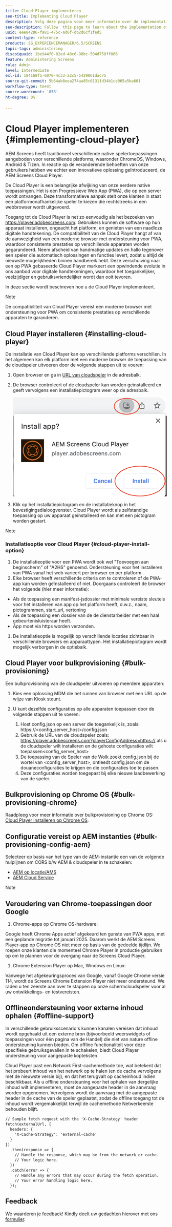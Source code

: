 ```yaml
---
title: Cloud Player implementeren
seo-title: Implementing Cloud Player
description: Volg deze pagina voor meer informatie over de implementatie van Cloud Player.
seo-description: Follow  this page to learn about the implementation of the Cloud Player.
uuid: eee84286-fa81-475c-ad6f-db2d6cf1fed5
content-type: reference
products: SG_EXPERIENCEMANAGER/6.5/SCREENS
topic-tags: administering
discoiquuid: 1be944f0-02ed-48c6-98bc-504d758ff866
feature: Administering Screens
role: Admin
level: Intermediate
exl-id: 184168f5-6070-4c33-a2c5-5429061dac75
source-git-commit: 5b64ab8eea274aa85c61311d34b1ce065a5ba601
workflow-type: tm+mt
source-wordcount: '858'
ht-degree: 0%

---
```


# Cloud Player implementeren  {#implementing-cloud-player}

AEM Screens heeft traditioneel verschillende native spelertoepassingen aangeboden voor verschillende platforms, waaronder ChromeOS, Windows, Android &amp; Tizen. In reactie op de veranderende behoeften van onze gebruikers hebben we echter een innovatieve oplossing geïntroduceerd, de AEM Screens Cloud Player.

De Cloud Player is een belangrijke afwijking van onze eerdere native toepassingen. Het is een Progressieve Web App (PWA), die op een server wordt ontvangen. Deze transformatieve aanpak stelt onze klanten in staat een platformonafhankelijke speler te kiezen die rechtstreeks in een webbrowser wordt uitgevoerd.

Toegang tot de Cloud Player is net zo eenvoudig als het bezoeken van https://player.adobescreens.com. Gebruikers kunnen de software op hun apparaat installeren, ongeacht het platform, en genieten van een naadloze digitale handtekening. De compatibiliteit van de Cloud Player hangt af van de aanwezigheid van een moderne browser met ondersteuning voor PWA, waardoor consistente prestaties op verschillende apparaten worden gegarandeerd. Neem afscheid van handmatige updates en hallo tegenover een speler die automatisch oplossingen en functies levert, zodat u altijd de nieuwste mogelijkheden binnen handbereik hebt. Deze verschuiving naar een op PWA gebaseerde Cloud Player markeert een opwindende evolutie in ons aanbod voor digitale handtekeningen, waardoor het toegankelijker, veelzijdiger en gebruiksvriendelijker wordt dan ooit tevoren.

In deze sectie wordt beschreven hoe u de Cloud Player implementeert.

>[!NOTE]
>
>De compatibiliteit van Cloud Player vereist een moderne browser met ondersteuning voor PWA om consistente prestaties op verschillende apparaten te garanderen.

## Cloud Player installeren {#installing-cloud-player}

De installatie van Cloud Player kan op verschillende platforms verschillen. In het algemeen kan elk platform met een moderne browser de toepassing van de cloudspeler uitvoeren door de volgende stappen uit te voeren:

1. Open browser en ga in [URL van cloudspeler](https://player.adobescreens.com) in de adresbalk.
1. De browser controleert of de cloudspeler kan worden geïnstalleerd en geeft vervolgens een installatiepictogram weer op de adresbalk.

   ![afbeelding](/help/user-guide/assets/cloud-player-install.png)

1. Klik op het installatiepictogram en de installatieknop in het bevestigingsdialoogvenster. Cloud Player wordt als zelfstandige toepassing op uw apparaat geïnstalleerd en kan met een pictogram worden gestart.

>[!NOTE]
>
>### Installatieoptie voor Cloud Player {#cloud-player-install-option}
>
1. De installatieoptie voor een PWA wordt ook wel &quot;Toevoegen aan beginscherm&quot; of &quot;A2HS&quot; genoemd.  Ondersteuning voor het installeren van PWA vanaf het web varieert per browser en per platform.
1. Elke browser heeft verschillende criteria om te controleren of de PWA-app kan worden geïnstalleerd of niet. Doorgaans controleert de browser het volgende (hier meer informatie):
>
* Als de toepassing een manifest-jsdossier met minimale vereiste sleutels voor het installeren van app op het platform heeft, d.w.z., naam, pictogrammen, start_url, vertoning
* Als de toepassing een dossier van de de dienstarbeider met een haal gebeurtenisluisteraar heeft.
* App moet via https worden verzonden.
>
1. De installatieoptie is mogelijk op verschillende locaties zichtbaar in verschillende browsers en apparaattypen. Het installatiepictogram wordt mogelijk verborgen in de optiebalk.

## Cloud Player voor bulkprovisioning {#bulk-provisioning}

Een bulkprovisioning van de cloudspeler uitvoeren op meerdere apparaten:

1. Kies een oplossing MDM die het runnen van browser met een URL op de wijze van Kiosk steunt.
1. U kunt dezelfde configuraties op alle apparaten toepassen door de volgende stappen uit te voeren:

   1. Host config.json op een server die toegankelijk is, zoals: https://&lt;config_server_host>/config.json
   1. Gebruik de URL van de cloudspeler zoals: https://player.adobescreens.com?playerConfigAddress=https:// als u de cloudspeler wilt installeren en de gehoste configuraties wilt toepassen&lt;config_server_host>
   1. De toepassing van de Speler van de Wolk zoekt config.json bij de wortel van &lt;config_server_host>, ontleedt config.json om de douaneconfiguraties te krijgen en die configuraties toe te passen.
   1. Deze configuraties worden toegepast bij elke nieuwe laadbewerking van de speler.

## Bulkprovisioning op Chrome OS {#bulk-provisioning-chrome}

Raadpleeg voor meer informatie over bulkprovisioning op Chrome OS: [Cloud Player installeren op Chrome OS](https://main--screens-franklin-documentation--hlxscreens.hlx.page/updates/cloud-player/guides/chromeos-install-cloud-player).

## Configuratie vereist op AEM instanties {#bulk-provisioning-config-aem}

Selecteer op basis van het type van de AEM-instantie een van de volgende hulplijnen om CORS b/w AEM &amp; cloudspeler in te schakelen:
* [AEM op locatie/AMS](https://main--screens-franklin-documentation--hlxscreens.hlx.live/updates/cloud-player/guides/cors-settings-aem-onpremandams)
* [AEM Cloud Service](https://main--screens-franklin-documentation--hlxscreens.hlx.live/updates/cloud-player/guides/cors-settings-aem-cs)

>[!NOTE]
>
## Veroudering van Chrome-toepassingen door Google
>
1. Chrome-apps op Chrome OS-hardware:
>
Google heeft Chrome Apps actief afgekeurd ten gunste van PWA apps, met een geplande migratie tot januari 2025. Daarom werkt de AEM Screens Player-app op Chrome OS niet meer op basis van de gedeelde tijdlijn. We roepen onze klanten die momenteel Chrome Player in productie gebruiken op om te plannen voor de overgang naar de Screens Cloud Player.
>
1. Chrome Extension Player op Mac, Windows en Linux:
>
Vanwege het afgekeuringsproces van Google, vanaf Google Chrome versie 114, wordt de Screens Chrome Extension Player niet meer ondersteund. We raden u ten zeerste aan over te stappen op onze schermcloudspeler voor al uw ontwikkelings- en testvereisten.

## Offlineondersteuning voor externe inhoud ophalen {#offline-support}

In verschillende gebruiksscenario&#39;s kunnen kanalen vereisen dat inhoud wordt opgehaald uit een externe bron (bijvoorbeeld weerswidgets of toepassingen voor één pagina van de Handel) die niet van nature offline ondersteuning kunnen bieden. Om offline functionaliteit voor deze specifieke gebruiksgevallen in te schakelen, biedt Cloud Player ondersteuning voor aangepaste kopteksten.

Cloud Player past een Network First-cachemethode toe, wat betekent dat het probeert inhoud van het netwerk op te halen (en de cache vervolgens met de nieuwste versie bij), en dat het terugvalt op cacheinhoud indien beschikbaar. Als u offline ondersteuning voor het ophalen van dergelijke inhoud wilt implementeren, moet de aangepaste header in de aanvraag worden opgenomen. Vervolgens wordt de aanvraag met de aangepaste header in de cache van de speler geplaatst, zodat de offline toegang tot de inhoud wordt vergemakkelijkt terwijl de cachemethode Netwerkeerste behouden blijft.

```
// Sample fetch request with the 'X-Cache-Strategy' header
fetch(externalUrl, {
  headers: {
    'X-Cache-Strategy': 'external-cache'
  }
})
  .then(response => {
    // Handle the response, which may be from the network or cache.
    // Your logic here.
  })
  .catch(error => {
    // Handle any errors that may occur during the fetch operation.
    // Your error handling logic here.
  }); 
```

## Feedback

We waarderen je feedback! Kindly deelt uw gedachten hierover met ons [formulier](https://forms.office.com/r/MQXX9JsuEd).
